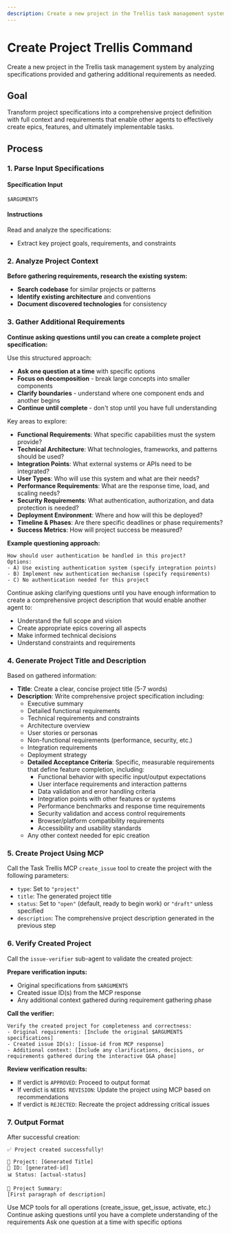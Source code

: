 ```yaml
---
description: Create a new project in the Trellis task management system by analyzing specifications and gathering requirements
---
```


# Create Project Trellis Command

Create a new project in the Trellis task management system by analyzing specifications provided and gathering additional requirements as needed.

## Goal

Transform project specifications into a comprehensive project definition with full context and requirements that enable other agents to effectively create epics, features, and ultimately implementable tasks.

## Process

### 1. Parse Input Specifications

#### Specification Input

`$ARGUMENTS`

#### Instructions

Read and analyze the specifications:

- Extract key project goals, requirements, and constraints

### 2. Analyze Project Context

**Before gathering requirements, research the existing system:**

- **Search codebase** for similar projects or patterns
- **Identify existing architecture** and conventions
- **Document discovered technologies** for consistency

### 3. Gather Additional Requirements

**Continue asking questions until you can create a complete project specification:**

Use this structured approach:

- **Ask one question at a time** with specific options
- **Focus on decomposition** - break large concepts into smaller components
- **Clarify boundaries** - understand where one component ends and another begins
- **Continue until complete** - don't stop until you have full understanding

Key areas to explore:

- **Functional Requirements**: What specific capabilities must the system provide?
- **Technical Architecture**: What technologies, frameworks, and patterns should be used?
- **Integration Points**: What external systems or APIs need to be integrated?
- **User Types**: Who will use this system and what are their needs?
- **Performance Requirements**: What are the response time, load, and scaling needs?
- **Security Requirements**: What authentication, authorization, and data protection is needed?
- **Deployment Environment**: Where and how will this be deployed?
- **Timeline & Phases**: Are there specific deadlines or phase requirements?
- **Success Metrics**: How will project success be measured?

**Example questioning approach:**

```
How should user authentication be handled in this project?
Options:
- A) Use existing authentication system (specify integration points)
- B) Implement new authentication mechanism (specify requirements)
- C) No authentication needed for this project
```

Continue asking clarifying questions until you have enough information to create a comprehensive project description that would enable another agent to:

- Understand the full scope and vision
- Create appropriate epics covering all aspects
- Make informed technical decisions
- Understand constraints and requirements

### 4. Generate Project Title and Description

Based on gathered information:

- **Title**: Create a clear, concise project title (5-7 words)
- **Description**: Write comprehensive project specification including:
  - Executive summary
  - Detailed functional requirements
  - Technical requirements and constraints
  - Architecture overview
  - User stories or personas
  - Non-functional requirements (performance, security, etc.)
  - Integration requirements
  - Deployment strategy
  - **Detailed Acceptance Criteria**: Specific, measurable requirements that define feature completion, including:
    - Functional behavior with specific input/output expectations
    - User interface requirements and interaction patterns
    - Data validation and error handling criteria
    - Integration points with other features or systems
    - Performance benchmarks and response time requirements
    - Security validation and access control requirements
    - Browser/platform compatibility requirements
    - Accessibility and usability standards
  - Any other context needed for epic creation

### 5. Create Project Using MCP

Call the Task Trellis MCP `create_issue` tool to create the project with the following parameters:

- `type`: Set to `"project"`
- `title`: The generated project title
- `status`: Set to `"open"` (default, ready to begin work) or `"draft"` unless specified
- `description`: The comprehensive project description generated in the previous step

### 6. Verify Created Project

Call the `issue-verifier` sub-agent to validate the created project:

**Prepare verification inputs:**

- Original specifications from `$ARGUMENTS`
- Created issue ID(s) from the MCP response
- Any additional context gathered during requirement gathering phase

**Call the verifier:**

```
Verify the created project for completeness and correctness:
- Original requirements: [Include the original $ARGUMENTS specifications]
- Created issue ID(s): [issue-id from MCP response]
- Additional context: [Include any clarifications, decisions, or requirements gathered during the interactive Q&A phase]
```

**Review verification results:**

- If verdict is `APPROVED`: Proceed to output format
- If verdict is `NEEDS REVISION`: Update the project using MCP based on recommendations
- If verdict is `REJECTED`: Recreate the project addressing critical issues

### 7. Output Format

After successful creation:

```
✅ Project created successfully!

📁 Project: [Generated Title]
📍 ID: [generated-id]
📊 Status: [actual-status]

📝 Project Summary:
[First paragraph of description]
```

<rules>
  <critical>Use MCP tools for all operations (create_issue, get_issue, activate, etc.)</critical>
  <critical>Continue asking questions until you have a complete understanding of the requirements</critical>
  <critical>Ask one question at a time with specific options</critical>
</rules>

